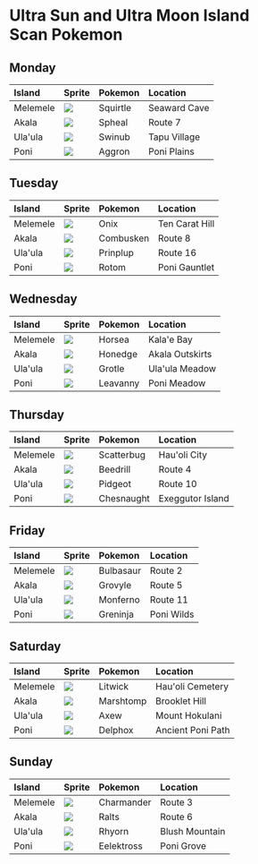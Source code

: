 # Ultra Sun and Ultra Moon Island Scan Pokemon

## Monday

| Island         | Sprite                                                 | Pokemon        | Location         |
| :------------- | :-------------                                         | :------------- | :-------------   |
| Melemele       | ![](https://cdn.bulbagarden.net/upload/9/92/007MS.png) | Squirtle       | Seaward Cave     |
| Akala          | ![](https://cdn.bulbagarden.net/upload/4/43/363MS.png) | Spheal         | Route 7          |
| Ula'ula       | ![](https://cdn.bulbagarden.net/upload/1/10/220MS.png) | Swinub         | Tapu Village     |
| Poni           | ![](https://cdn.bulbagarden.net/upload/d/d5/306MS.png) | Aggron	       | Poni Plains      |

## Tuesday

| Island         | Sprite                                                 | Pokemon        | Location         |
| :------------- | :-------------                                         | :------------- | :-------------   |
| Melemele       | ![](https://cdn.bulbagarden.net/upload/c/cd/095MS.png) | Onix           | Ten Carat Hill   |
| Akala          | ![](https://cdn.bulbagarden.net/upload/4/4d/256MS.png) | Combusken      | Route 8          |
| Ula'ula       | ![](https://cdn.bulbagarden.net/upload/a/a3/394MS.png) | Prinplup       | Route 16         |
| Poni           | ![](https://cdn.bulbagarden.net/upload/1/14/479MS.png) | Rotom          | Poni Gauntlet    |

## Wednesday

| Island         | Sprite                                                 | Pokemon        | Location         |
| :------------- | :-------------                                         | :------------- | :-------------   |
| Melemele       | ![](https://cdn.bulbagarden.net/upload/2/23/116MS.png) | Horsea         | Kala'e Bay       |
| Akala          | ![](https://cdn.bulbagarden.net/upload/0/04/679MS.png) | Honedge        | Akala Outskirts  |
| Ula'ula       | ![](https://cdn.bulbagarden.net/upload/4/40/388MS.png) | Grotle         | Ula'ula Meadow   |
| Poni           | ![](https://cdn.bulbagarden.net/upload/2/2d/542MS.png) | Leavanny       | Poni Meadow      |

## Thursday

| Island         | Sprite                                                 | Pokemon        | Location         |
| :------------- | :-------------                                         | :------------- | :-------------   |
| Melemele       | ![](https://cdn.bulbagarden.net/upload/e/e0/664MS.png) | Scatterbug     | Hau'oli City     |
| Akala          | ![](https://cdn.bulbagarden.net/upload/5/5a/015MS.png) | Beedrill       | Route 4          |
| Ula'ula       | ![](https://cdn.bulbagarden.net/upload/6/68/018MS.png) | Pidgeot        | Route 10         |
| Poni           | ![](https://cdn.bulbagarden.net/upload/1/1c/652MS.png) | Chesnaught     | Exeggutor Island |

## Friday

| Island         | Sprite                                                 | Pokemon        | Location         |
| :------------- | :-------------                                         | :------------- | :-------------   |
| Melemele       | ![](https://cdn.bulbagarden.net/upload/e/ec/001MS.png) | Bulbasaur      | Route 2          |
| Akala          | ![](https://cdn.bulbagarden.net/upload/a/a5/253MS.png) | Grovyle        | Route 5          |
| Ula'ula       | ![](https://cdn.bulbagarden.net/upload/7/70/391MS.png) | Monferno       | Route 11         |
| Poni           | ![](https://cdn.bulbagarden.net/upload/8/87/658MS.png) | Greninja       | Poni Wilds       |

## Saturday

| Island         | Sprite                                                 | Pokemon        | Location         |
| :------------- | :-------------                                         | :------------- | :-------------   |
| Melemele       | ![](https://cdn.bulbagarden.net/upload/7/7c/607MS.png) | Litwick        | Hau'oli Cemetery |
| Akala          | ![](https://cdn.bulbagarden.net/upload/2/21/259MS.png) | Marshtomp      | Brooklet Hill    |
| Ula'ula       | ![](https://cdn.bulbagarden.net/upload/0/0c/610MS.png) | Axew           | Mount Hokulani   |
| Poni           | ![](https://cdn.bulbagarden.net/upload/f/f8/655MS.png) | Delphox        | Ancient Poni Path|

## Sunday

| Island         | Sprite                                                 | Pokemon        | Location         |
| :------------- | :-------------                                         | :------------- | :-------------   |
| Melemele       | ![](https://cdn.bulbagarden.net/upload/b/bb/004MS.png) | Charmander     | Route 3          |
| Akala          | ![](https://cdn.bulbagarden.net/upload/3/32/280MS.png) | Ralts          | Route 6          |
| Ula'ula       | ![](https://cdn.bulbagarden.net/upload/6/67/111MS.png) | Rhyorn         | Blush Mountain   |
| Poni           | ![](https://cdn.bulbagarden.net/upload/0/0f/604MS.png) | Eelektross     | Poni Grove       |
